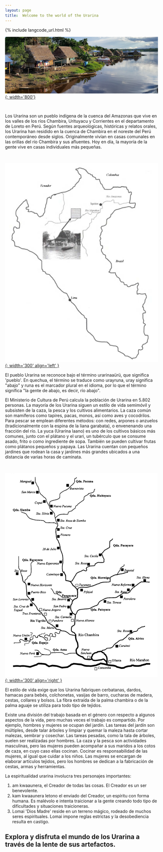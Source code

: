 ```yaml
---
layout: page
title:  Welcome to the world of the Urarina
---
```


{% include langcode_url.html %}

[![Urarina Territory Picture][5]{: width='800'}][6]

   [5]:  ../assets/img/panoramio_3.jpg
   [6]:  ../assets/img/panoramio_2.jpg "Urarina Picture"

<br clear="left"/>

Los Urarina son un pueblo indígena de la cuenca del Amazonas que vive en los valles de los ríos Chambira, Urituyacu y Corrientes en el departamento de Loreto en Perú. Según fuentes arqueológicas, históricas y relatos orales, los Urarina han residido en la cuenca de Chambira en el noreste del Perú contemporáneo desde siglos. Originalmente vivían en casas comunales en  las orillas del río Chambira y sus afluentes. Hoy en día, la mayoría de la gente vive en casas individuales más pequeñas.

<br clear="left"/>

[![Urarina Territory Map][1]{: width='300' align='left' }][2]

   [1]:  ../assets/img/map_ura.png
   [2]:  ../assets/img/map_ura.png "Urarina teritory"

<span flow="right">
El pueblo Urarina se reconoce bajo el término urarinaaürü, que significa 'pueblo'. En quechua, el término se traduce como urayruna, uray significa "abajo" y runa es el marcador plural en el idioma, por lo que el término significa "la gente de abajo, es decir, río abajo".

  El Ministerio de Cultura de Perú calcula la población de Urarina en 5.802 personas. La mayoría de los Urarina siguen un estilo de vida semimóvil y subsisten de la caza, la pesca y los cultivos alimentarios. La caza común son mamíferos como tapires, pacas, monos, así como aves y cocodrilos. Para pescar se emplean diferentes métodos: con redes, arpones o anzuelos (tradicionalmente con la espina de la liana garabata), o envenenando una fracción del río. La yuca (Urarina laano) es uno de los cultivos básicos más comunes, junto con el plátano y el urari, un tubérculo que se consume asado, frito o como ingrediente de sopa. También se pueden cultivar frutas como plátanos pequeños y papaya. Las Urarina cuentan con pequeños jardines que rodean la casa y jardines más grandes ubicados a una distancia de varias horas de caminata.

<br clear="left"/>

[![Urarina Villiage Map][3]{: width='300' align='right' }][4]

   [3]:  ../assets/img/map_chambi.png
   [4]:  ../assets/img/map_chambi.png "Urarina village"

El estilo de vida exige que los Urarina fabriquen cerbatanas, dardos, hamacas para bebés, colchonetas, vasijas de barro, cucharas de madera, cestas, collares y bolsos. La fibra extraída de la palma chambira o de la palma aguaje se utiliza para todo tipo de tejidos.

Existe una división del trabajo basada en el género con respecto a algunos aspectos de la vida, pero muchas veces el trabajo es compartido. Por ejemplo, hombres y mujeres se ocupan del jardín. Las tareas del jardín son múltiples, desde talar árboles y limpiar y quemar la maleza hasta cortar malezas, sembrar y cosechar. Las tareas pesadas, como la tala de árboles, suelen ser realizadas por hombres. La caza y la pesca son actividades masculinas, pero las mujeres pueden acompañar a sus maridos a los cotos de caza, en cuyo caso ellas cocinan. Cocinar es responsabilidad de las mujeres, al igual que cuidar a los niños. Las mujeres se encargan de elaborar artículos tejidos, pero los hombres se dedican a la fabricación de cestas, armas y herramientas.

La espiritualidad urarina involucra tres personajes importantes:
1. am kwaaunera, el Creador de todas las cosas. El Creador es un ser benevolente.
2. kam kwaaunera letono el enviado del Creador, un espíritu con forma humana. Es malévolo e intenta traicionar a la gente creando todo tipo de dificultades y situaciones traicioneras.
3. Lomai 'Dios Madre' reside en un terreno mágico, rodeado de muchos seres espirituales. Lomai impone reglas estrictas y la desobediencia resulta en castigo.

## Explora y disfruta el mundo de los Urarina a través de la lente de sus artefactos.





